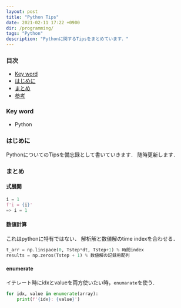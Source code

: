 ```yaml
---
layout: post
title: "Python Tips"
date: 2021-02-11 17:22 +0900
dir: /programming/
tags: "Python"
description: "Pythonに関するTipsをまとめています．"
---
```


### 目次
- [Key word](#key-word)
- [はじめに](#はじめに)
- [まとめ](#まとめ)
- [参考](#参考)

### Key word
- Python

### はじめに
PythonについてのTipsを備忘録として書いていきます．
随時更新します．

### まとめ
#### 式展開
```python
i = 1
f'i = {i}'
=> i = 1
```

#### 数値計算
これはpythonに特有ではない．
解析解と数値解のtime indexを合わせる．

```python
t_arr = np.linspace(0, Tstep*dt, Tstep+1) % 時間index
results = np.zeros(Tstep + 1) % 数値解の記録用配列
```

#### enumerate
イテレート時にidxとvalueを両方使いたい時，`enumarate`を使う．
```python
for idx, value in enumerate(array):
    print(f'{idx}: {value}')
```

<!-- ### 参考
### 注意 -->
